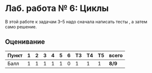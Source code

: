 
# Лаб. работа № 6: Циклы

В этой работе к задачам 3–5 надо сначала написать тесты , а затем само решение.

## Оценивание
|Пункт | 1 | 2 | 3 | 4 | 5 | 6 | T3 | T4 | T5 |**всего** |
|------|---|---|---|---|---|---|----|----|----|----------|
|Балл  |1  |1  |1  | 1 | 1 | 0 | 1  |  1 |  1 | **8/9** |
